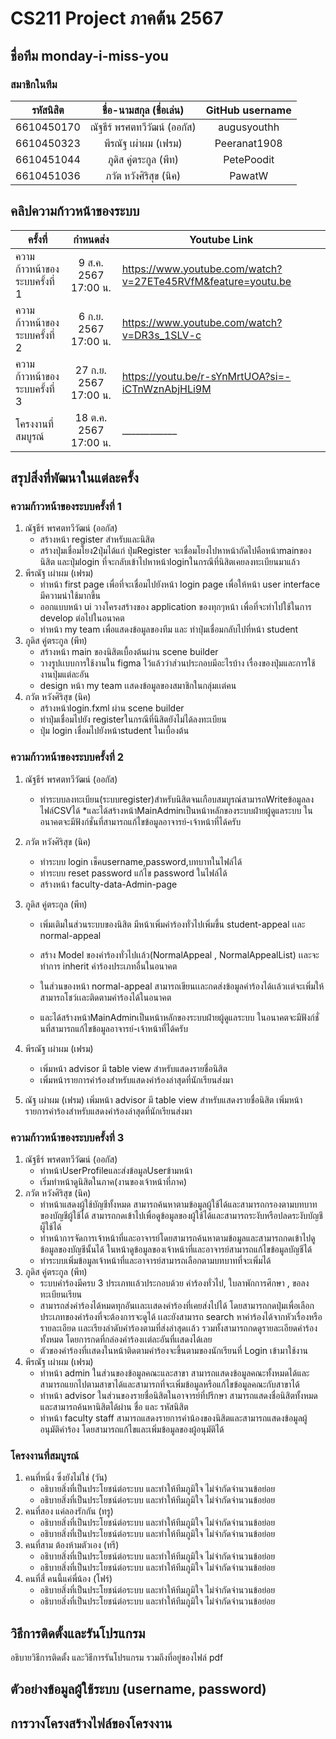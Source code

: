 # CS211 Project ภาคต้น 2567

## ชื่อทีม monday-i-miss-you

### สมาชิกในทีม
|  รหัสนิสิต  |    ชื่อ-นามสกุล (ชื่อเล่น)     |  GitHub username  |
|:-----------:|:------------------------------:|:-----------------:|
|  6610450170 |  ณัฐธีร์ พรศตทวีวัฒน์ (ออกัส)  |    augusyouthh    |
| 6610450323  |      พีรณัฐ เผ่าผม (เฟรม)      |   Peeranat1908    |
| 6610451044  |     ภูดิส คู่ตระกูล (พีท)      |    PetePoodit     |
| 6610451036  |     ภวัต หวังศิริสุข (นิค)     |      PawatW       |

## คลิปความก้าวหน้าของระบบ
| ครั้งที่                      |       กำหนดส่ง        | Youtube Link |
|-------------------------------|:---------------------:|--|
| ความก้าวหน้าของระบบครั้งที่ 1 | 9 ส.ค. 2567 17:00 น.  | https://www.youtube.com/watch?v=27ETe45RVfM&feature=youtu.be |
| ความก้าวหน้าของระบบครั้งที่ 2 | 6 ก.ย. 2567 17:00 น.  | https://www.youtube.com/watch?v=DR3s_1SLV-c |
| ความก้าวหน้าของระบบครั้งที่ 3 | 27 ก.ย. 2567 17:00 น. | https://youtu.be/r-sYnMrtUOA?si=-iCTnWznAbjHLi9M |
| โครงงานที่สมบูรณ์             | 18 ต.ค. 2567 17:00 น. | ____________ |

## สรุปสิ่งที่พัฒนาในแต่ละครั้ง
### ความก้าวหน้าของระบบครั้งที่ 1
1. ณัฐธีร์ พรศตทวีวัฒน์ (ออกัส)
   * สร้างหน้า register สำหรับและนิสิต
   * สร้างปุ่มเชื่อมโยง2ปุ่มได้แก่ ปุ่มRegister จะเชื่อมโยงไปหาหน้าถัดไปคือหน้าmainของนิสิต และปุ่มlogin ที่จะกลับเข้าไปหาหน้าloginในกรณีที่นิสิตเคยลงทะเบียนมาแล้ว
2. พีรณัฐ เผ่าผม (เฟรม)
   * ทำหน้า first page เพื่อที่จะเชื่อมไปยังหน้า login page เพื่อให้หน้า user interface มีความน่าใช้มากขึ้น
   * ออกแบบหน้า ui วางโครงสร้างของ application ของทุกๆหน้า เพื่อที่จะทำไปใช้ในการ develop ต่อไปในอนาคต
   * ทำหน้า my team เพื่อแสดงข้อมูลของทีม และ ทำปุ่มเชื่อมกลับไปที่หน้า student
3. ภูดิส คู่ตระกูล (พีท)
   * สร้างหน้า main ของนิสิตเบื้องต้นผ่าน scene builder
   * วางรูปเเบบการใช้งานใน figma ไว้แล้วว่าส่วนประกอบมีอะไรบ้าง เรื่องของปุ่มและการใช้งานปุ่มแต่ละอัน
   * design หน้า my team เเสดงข้อมูลของสมาชิกในกลุ่มเเต่คน
4. ภวัต หวังศิริสุข (นิค)
    * สร้างหน้าlogin.fxml ผ่าน scene builder
    * ทำปุ่มเชื่อมไปยัง registerในกรณีที่นิสิตยังไม่ได้ลงทะเบียน
    * ปุ่ม login เชื่อมไปยังหน้าstudent ในเบื้องต้น

### ความก้าวหน้าของระบบครั้งที่ 2
1. ณัฐธีร์ พรศตทวีวัฒน์ (ออกัส)
    * ทำระบบลงทะเบียน(ระบบregister)สำหรับนิสิตจนเกือบสมบูรณ์สามารถWriteข้อมูลลงไฟล์CSVได้
    *และได้สร้างหน้าMainAdminเป็นหน้าหลักของระบบฝ่ายผู้ดูแลระบบ ในอนาคตจะมีฟังก์ชั่นที่สามารถแก้ไขข้อมูลอาจารย์-เจ้าหน้าที่ได้ครับ
2. ภวัต หวังศิริสุข (นิค)
    * ทำระบบ login เช็คusername,password,บทบาทในไฟล์ได้
    * ทำระบบ reset password แก้ไข password ในไฟล์ได้
    * สร้างหน้า faculty-data-Admin-page
3. ภูดิส คู่ตระกูล (พีท)
    * เพิ่มเติมในส่วนระบบของนิสิต มีหน้าเพิ่มคำร้องทั่วไปเพิ่มขึ้น student-appeal เเละ normal-appeal
    * สร้าง Model ของคำร้องทั่วไปเเล้ว(NormalAppeal , NormalAppealList) เเละจะทำการ inherit คำร้องประเภทอื่นในอนาคต
    * ในส่วนของหน้า normal-appeal สามารถเขียนเเละกดส่งข้อมูลคำร้องได้เเล้วเเต่จะเพิ่มให้สามารถโชว์เเละติดตามคำร้องได้ในอนาคต

    * และได้สร้างหน้าMainAdminเป็นหน้าหลักของระบบฝ่ายผู้ดูแลระบบ ในอนาคตจะมีฟังก์ชั่นที่สามารถแก้ไขข้อมูลอาจารย์-เจ้าหน้าที่ได้ครับ
4. พีรณัฐ เผ่าผม (เฟรม)
    * เพิ่มหน้า advisor มี table view สำหรับแสดงรายชื่อนิสิต
    * เพิ่มหน้ารายการคำร้องสำหรับแสดงคำร้องล่าสุดที่นักเรียนส่งมา

4. ณัฐ เผ่าผม (เฟรม)
      เพิ่มหน้า advisor มี table view สำหรับแสดงรายชื่อนิสิต
      เพิ่มหน้ารายการคำร้องสำหรับแสดงคำร้องล่าสุดที่นักเรียนส่งมา


### ความก้าวหน้าของระบบครั้งที่ 3
1. ณัฐธีร์ พรศตทวีวัฒน์ (ออกัส)
    * ทำหน้าUserProfileและส่งข้อมูลUserข้ามหน้า
    * เริ่มทำหน้าดูนิสิตในภาค(งานของเจ้าหน้าที่ภาค)
2. ภวัต หวังศิริสุข (นิค)
   * ทำหน้าแสดงผู้ใช้บัญชีทั้งหมด สามารถค้นหาตามข้อมูลผู้ใช้ได้และสามารถกรองตามบทบาทของบัญชีผู้ใช้ได้ 
     สามารถกดเข้าไปเพื่อดูข้อมูลของผู้ใช้ได้และสามารถระงับหรือปลดระงับบัญชีผู็ใช้ได้
   * ทำหน้าการจัดการเจ้าหน้าที่และอาจารย์โดยสามารถค้นหาตามข้อมูลและสามารถกดเข้าไปดูข้อมูลของบัญชีนั้นได้
     ในหน้าดูข้อมูลของเจ้าหน้าที่และอาจารย์สามารถแก้ไขข้อมูลบัญชีได้
   * ทำระบบเพิ่มข้อมูลเจ้าหน้าที่และอาจารย์สามารถเลือกตามบทบาทที่จะเพิ่มได้
3. ภูดิส คู่ตระกูล (พีท)
     * ระบบคำร้องมีครบ 3 ประเภทเเล้วประกอบด้วย  คำร้องทั่วไป, ใบลาพักการศึกษา , ขอลงทะเบียนเรียน
     * สามารถส่งคำร้องได้หมดทุกอันเเละเเสดงคำร้องที่เคยส่งไปได้ โดยสามารถกดปุ่มเพื่อเลือกประเภทของคำร้องที่จะต้องการจะดูได้
       เเละยังสามารถ search หาคำร้องได้จากหัวเรื่องหรือรายละเอียด เเละเรียงลำดับคำร้องตามที่ส่งล่าสุดเเล้ว รวมทั้งสามารถกดดูรายละเอียดคำร้องทั้งหมด
       โดยการกดที่กล่องคำร้องเเต่ละอันที่เเสดงได้เลย
     * ตัวของคำร้องที่เเสดงในหน้าติดตามคำร้องจะขึ้นตามของนักเรียนที่ Login เข้ามาใช้งาน
4. พีรณัฐ เผ่าผม (เฟรม)
   * ทำหน้า admin ในส่วนของข้อมูลคณะและสาขา สามารถแสดงข้อมูลคณะทั้งหมดได้และสามารถแยกไปตามสาขาได้และสามารถที่จะเพิ่มข้อมูลหรือแก้ไขข้อมูลคณะกับสาขาได้
   * ทำหน้า advisor ในส่วนของรายชื่อนิสิตในอาจารย์ที่ปรึกษา สามารถแสดงชื่อนิสิตทั้งหมดและสามารถค้นหานิสิตได้ผ่าน ชื่อ และ รหัสนิสิต
   * ทำหน้า faculty staff สามารถแสดงรายการคำน้องของนิสิตและสามารถแสดงข้อมูลผู้อนุมัติคำร้อง โดยสามารถแก้ไขและเพิ่มข้อมูลของผู้อนุมัติได้

### โครงงานที่สมบูรณ์
1. คนที่หนึ่ง ซึ่งยังไม่ใช่ (วัน)
    * อธิบายสิ่งที่เป็นประโยชน์ต่อระบบ และทำให้ทีมภูมิใจ ไม่จำกัดจำนวนข้อย่อย
    * อธิบายสิ่งที่เป็นประโยชน์ต่อระบบ และทำให้ทีมภูมิใจ ไม่จำกัดจำนวนข้อย่อย
2. คนที่สอง แค่ลองรักกัน (ทรู)
    * อธิบายสิ่งที่เป็นประโยชน์ต่อระบบ และทำให้ทีมภูมิใจ ไม่จำกัดจำนวนข้อย่อย
    * อธิบายสิ่งที่เป็นประโยชน์ต่อระบบ และทำให้ทีมภูมิใจ ไม่จำกัดจำนวนข้อย่อย
3. คนที่สาม ต้องห้ามตัวเอง (ทรี)
    * อธิบายสิ่งที่เป็นประโยชน์ต่อระบบ และทำให้ทีมภูมิใจ ไม่จำกัดจำนวนข้อย่อย
    * อธิบายสิ่งที่เป็นประโยชน์ต่อระบบ และทำให้ทีมภูมิใจ ไม่จำกัดจำนวนข้อย่อย
4. คนที่สี่ คนนี้แค่พี่น้อง (โฟร์)
    * อธิบายสิ่งที่เป็นประโยชน์ต่อระบบ และทำให้ทีมภูมิใจ ไม่จำกัดจำนวนข้อย่อย
    * อธิบายสิ่งที่เป็นประโยชน์ต่อระบบ และทำให้ทีมภูมิใจ ไม่จำกัดจำนวนข้อย่อย

## วิธีการติดตั้งและรันโปรแกรม
อธิบายวิธีการติดตั้ง และวิธีการรันโปรแกรม รวมถึงที่อยู่ของไฟล์ pdf

## ตัวอย่างข้อมูลผู้ใช้ระบบ (username, password) 

## การวางโครงสร้างไฟล์ของโครงงาน

